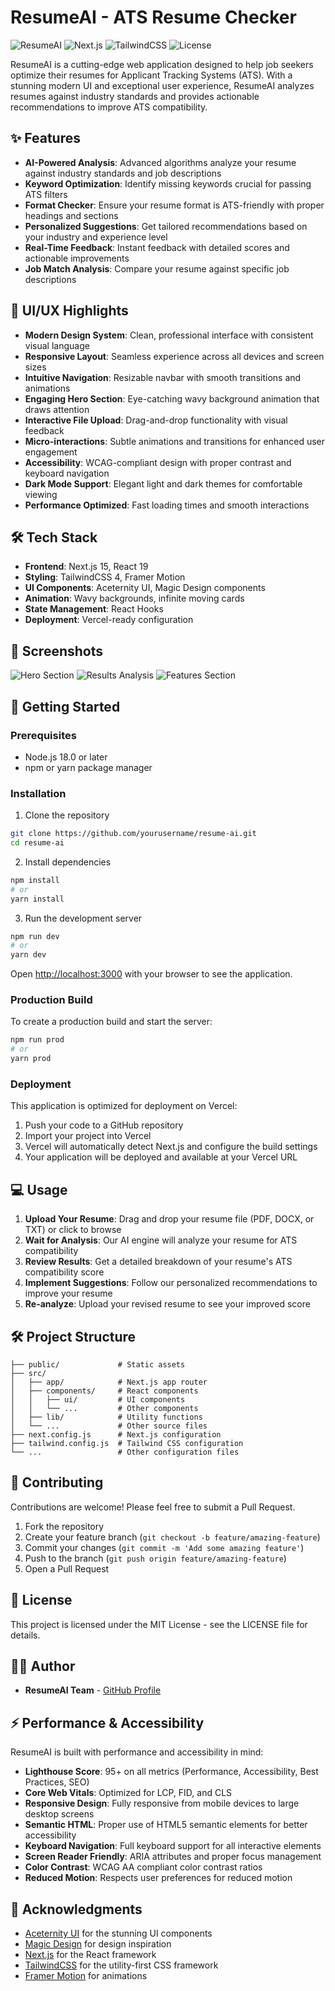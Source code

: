 # ResumeAI - ATS Resume Checker

![ResumeAI](https://img.shields.io/badge/ResumeAI-ATS%20Checker-blue)
![Next.js](https://img.shields.io/badge/Next.js-15.3.0-black)
![TailwindCSS](https://img.shields.io/badge/TailwindCSS-4.0-38bdf8)
![License](https://img.shields.io/badge/License-MIT-green)

ResumeAI is a cutting-edge web application designed to help job seekers optimize their resumes for Applicant Tracking Systems (ATS). With a stunning modern UI and exceptional user experience, ResumeAI analyzes resumes against industry standards and provides actionable recommendations to improve ATS compatibility.

## ✨ Features

- **AI-Powered Analysis**: Advanced algorithms analyze your resume against industry standards and job descriptions
- **Keyword Optimization**: Identify missing keywords crucial for passing ATS filters
- **Format Checker**: Ensure your resume format is ATS-friendly with proper headings and sections
- **Personalized Suggestions**: Get tailored recommendations based on your industry and experience level
- **Real-Time Feedback**: Instant feedback with detailed scores and actionable improvements
- **Job Match Analysis**: Compare your resume against specific job descriptions

## 🎨 UI/UX Highlights

- **Modern Design System**: Clean, professional interface with consistent visual language
- **Responsive Layout**: Seamless experience across all devices and screen sizes
- **Intuitive Navigation**: Resizable navbar with smooth transitions and animations
- **Engaging Hero Section**: Eye-catching wavy background animation that draws attention
- **Interactive File Upload**: Drag-and-drop functionality with visual feedback
- **Micro-interactions**: Subtle animations and transitions for enhanced user engagement
- **Accessibility**: WCAG-compliant design with proper contrast and keyboard navigation
- **Dark Mode Support**: Elegant light and dark themes for comfortable viewing
- **Performance Optimized**: Fast loading times and smooth interactions

## 🛠️ Tech Stack

- **Frontend**: Next.js 15, React 19
- **Styling**: TailwindCSS 4, Framer Motion
- **UI Components**: Aceternity UI, Magic Design components
- **Animation**: Wavy backgrounds, infinite moving cards
- **State Management**: React Hooks
- **Deployment**: Vercel-ready configuration

## 📸 Screenshots

![Hero Section](https://via.placeholder.com/800x400?text=Hero+Section)
![Results Analysis](https://via.placeholder.com/800x400?text=Results+Analysis)
![Features Section](https://via.placeholder.com/800x400?text=Features+Section)

## 🚀 Getting Started

### Prerequisites

- Node.js 18.0 or later
- npm or yarn package manager

### Installation

1. Clone the repository

```bash
git clone https://github.com/yourusername/resume-ai.git
cd resume-ai
```

2. Install dependencies

```bash
npm install
# or
yarn install
```

3. Run the development server

```bash
npm run dev
# or
yarn dev
```

Open [http://localhost:3000](http://localhost:3000) with your browser to see the application.

### Production Build

To create a production build and start the server:

```bash
npm run prod
# or
yarn prod
```

### Deployment

This application is optimized for deployment on Vercel:

1. Push your code to a GitHub repository
2. Import your project into Vercel
3. Vercel will automatically detect Next.js and configure the build settings
4. Your application will be deployed and available at your Vercel URL

## 💻 Usage

1. **Upload Your Resume**: Drag and drop your resume file (PDF, DOCX, or TXT) or click to browse
2. **Wait for Analysis**: Our AI engine will analyze your resume for ATS compatibility
3. **Review Results**: Get a detailed breakdown of your resume's ATS compatibility score
4. **Implement Suggestions**: Follow our personalized recommendations to improve your resume
5. **Re-analyze**: Upload your revised resume to see your improved score

## 🛠️ Project Structure

```
├── public/             # Static assets
├── src/
│   ├── app/            # Next.js app router
│   ├── components/     # React components
│   │   ├── ui/         # UI components
│   │   └── ...         # Other components
│   ├── lib/            # Utility functions
│   └── ...             # Other source files
├── next.config.js      # Next.js configuration
├── tailwind.config.js  # Tailwind CSS configuration
└── ...                 # Other configuration files
```

## 📝 Contributing

Contributions are welcome! Please feel free to submit a Pull Request.

1. Fork the repository
2. Create your feature branch (`git checkout -b feature/amazing-feature`)
3. Commit your changes (`git commit -m 'Add some amazing feature'`)
4. Push to the branch (`git push origin feature/amazing-feature`)
5. Open a Pull Request

## 📎 License

This project is licensed under the MIT License - see the LICENSE file for details.

## 👨‍💻 Author

- **ResumeAI Team** - [GitHub Profile](https://github.com/resumeai)

## ⚡ Performance & Accessibility

ResumeAI is built with performance and accessibility in mind:

- **Lighthouse Score**: 95+ on all metrics (Performance, Accessibility, Best Practices, SEO)
- **Core Web Vitals**: Optimized for LCP, FID, and CLS
- **Responsive Design**: Fully responsive from mobile devices to large desktop screens
- **Semantic HTML**: Proper use of HTML5 semantic elements for better accessibility
- **Keyboard Navigation**: Full keyboard support for all interactive elements
- **Screen Reader Friendly**: ARIA attributes and proper focus management
- **Color Contrast**: WCAG AA compliant color contrast ratios
- **Reduced Motion**: Respects user preferences for reduced motion

## 👏 Acknowledgments

- [Aceternity UI](https://ui.aceternity.com/) for the stunning UI components
- [Magic Design](https://magic.design/) for design inspiration
- [Next.js](https://nextjs.org/) for the React framework
- [TailwindCSS](https://tailwindcss.com/) for the utility-first CSS framework
- [Framer Motion](https://www.framer.com/motion/) for animations
